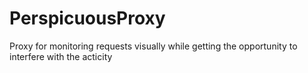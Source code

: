 # PerspicuousProxy
Proxy for monitoring requests visually while getting the opportunity to interfere with the acticity
